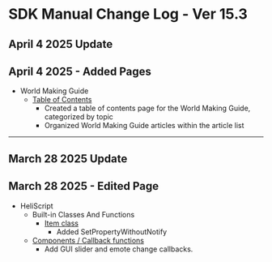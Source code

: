 # SDK Manual Change Log - Ver 15.3
## April 4 2025 Update

## April 4 2025 - Added Pages

 - World Making Guide
     - [Table of Contents](../WorldMakingGuide/WorldMakingGuide.md)
         - Created a table of contents page for the World Making Guide, categorized by topic
         - Organized World Making Guide articles within the article list

---
## March 28 2025 Update

## March 28 2025 - Edited Page

 - HeliScript 
     - Built-in Classes And Functions
         - [Item class](https://vrhikky.github.ioVketCloudSDK_Documents/15.3/en/hs/hs_class_item.html)
             - Added SetPropertyWithoutNotify
     - [Components / Callback functions](https://vrhikky.github.io/VketCloudSDK_Documents/15.3/en/hs/hs_component.html)
         - Add GUI slider and emote change callbacks.
